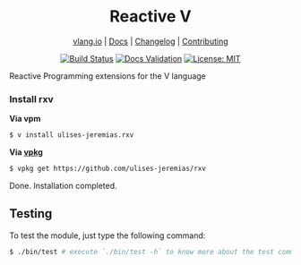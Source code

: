 <div align="center">
<h1>Reactive V</h1>

[vlang.io](https://vlang.io) |
[Docs](https://ulises-jeremias.github.io/rxv) |
[Changelog](#) |
[Contributing](https://github.com/ulises-jeremias/rxv/blob/main/CONTRIBUTING.md)

</div>
<div align="center">

[![Build Status][workflowbadge]][workflowurl]
[![Docs Validation][validatedocsbadge]][validatedocsurl]
[![License: MIT][licensebadge]][licenseurl]

</div>

Reactive Programming extensions for the V language

### Install rxv

**Via vpm**

```sh
$ v install ulises-jeremias.rxv
```

**Via [vpkg](https://github.com/v-pkg/vpkg)**

```sh
$ vpkg get https://github.com/ulises-jeremias/rxv
```

Done. Installation completed.

## Testing

To test the module, just type the following command:

```sh
$ ./bin/test # execute `./bin/test -h` to know more about the test command
```

[workflowbadge]: https://github.com/ulises-jeremias/rxv/workflows/Build%20and%20Test%20with%20deps/badge.svg
[validatedocsbadge]: https://github.com/ulises-jeremias/rxv/workflows/Validate%20Docs/badge.svg
[licensebadge]: https://img.shields.io/badge/License-MIT-blue.svg
[workflowurl]: https://github.com/ulises-jeremias/rxv/commits/main
[validatedocsurl]: https://github.com/ulises-jeremias/rxv/commits/main
[licenseurl]: https://github.com/ulises-jeremias/rxv/blob/main/LICENSE
